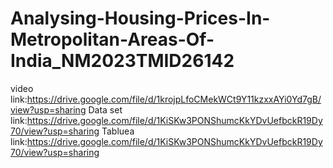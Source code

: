 # Analysing-Housing-Prices-In-Metropolitan-Areas-Of-India_NM2023TMID26142
video link:https://drive.google.com/file/d/1krojpLfoCMekWCt9Y11kzxxAYi0Yd7gB/view?usp=sharing
Data set link:https://drive.google.com/file/d/1KiSKw3PONShumcKkYDvUefbckR19Dy70/view?usp=sharing
Tabluea link:https://drive.google.com/file/d/1KiSKw3PONShumcKkYDvUefbckR19Dy70/view?usp=sharing
